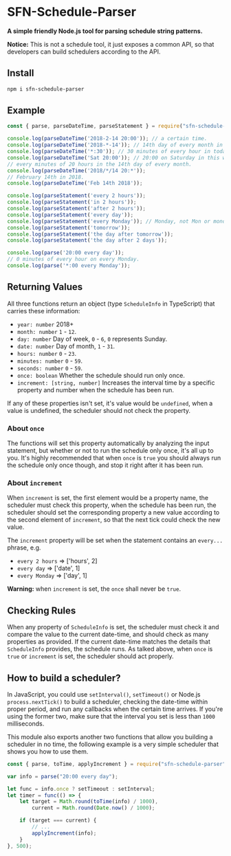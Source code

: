 # SFN-Schedule-Parser

**A simple friendly Node.js tool for parsing schedule string patterns.**

**Notice:** This is not a schedule tool, it just exposes a common API, so that 
developers can build schedulers according to the API.

## Install

```sh
npm i sfn-schedule-parser
```

## Example

```javascript
const { parse, parseDateTime, parseStatement } = require("sfn-schedule-parser");

console.log(parseDateTime('2018-2-14 20:00')); // a certain time.
console.log(parseDateTime('2018-*-14')); // 14th day of every month in 2018.
console.log(parseDateTime('*:30')); // 30 minutes of every hour in today.
console.log(parseDateTime('Sat 20:00')); // 20:00 on Saturday in this week.
// every minutes of 20 hours in the 14th day of every month.
console.log(parseDateTime('2018/*/14 20:*'));
// February 14th in 2018.
console.log(parseDateTime('Feb 14th 2018'));

console.log(parseStatement('every 2 hours'));
console.log(parseStatement('in 2 hours'));
console.log(parseStatement('after 2 hours'));
console.log(parseStatement('every day'));
console.log(parseStatement('every Monday')); // Monday, not Mon or monday.
console.log(parseStatement('tomorrow'));
console.log(parseStatement('the day after tomorrow'));
console.log(parseStatement('the day after 2 days'));

console.log(parse('20:00 every day'));
// 0 minutes of every hour on every Monday.
console.log(parse('*:00 every Monday'));
```

## Returning Values

All three functions return an object (type `ScheduleInfo` in TypeScript) that 
carries these information:

- `year: number` 2018+
- `month: number` `1` - `12`.
- `day: number` Day of week, `0` - `6`, `0` represents Sunday.
- `date: number` Day of month, `1` - `31`.
- `hours: number` `0` - `23`.
- `minutes: number` `0` - `59`.
- `seconds: number` `0` - `59`.
- `once: boolean` Whether the schedule should run only once.
- `increment: [string, number]` Increases the interval time by a specific 
    property and number when the schedule has been run.

If any of these properties isn't set, it's value would be `undefined`, when a 
value is undefined, the scheduler should not check the property.

### About `once`

The functions will set this property automatically by analyzing the input 
statement, but whether or not to run the schedule only once, it's all up to 
you. It's highly recommended that when `once` is `true` you should always run 
the schedule only once though, and stop it right after it has been run.

### About `increment`

When `increment` is set, the first element would be a property name, the 
scheduler must check this property, when the schedule has been run, the 
scheduler should set the corresponding property a new value according to the 
second element of `increment`, so that the next tick could check the new value.

The `increment` property will be set when the statement contains an `every...`
phrase, e.g.

- `every 2 hours` => ['hours', 2]
- `every day` => ['date', 1]
- `every Monday` => ['day', 1]

**Warning:** when `increment` is set, the `once` shall never be `true`.

## Checking Rules

When any property of `ScheduleInfo` is set, the scheduler must check it and 
compare the value to the current date-time, and should check as many 
properties as provided. If the current date-time matches the details that 
`ScheduleInfo` provides, the schedule runs. As talked above, when `once` is 
`true` or `increment` is set, the scheduler should act properly.

## How to build a scheduler?

In JavaScript, you could use `setInterval()`, `setTimeout()` or Node.js 
`process.nextTick()` to build a scheduler, checking the date-time within 
proper period, and run any callbacks when the certain time arrives. If you're 
using the former two, make sure that the interval you set is less than `1000` 
milliseconds.

This module also exports another two functions that allow you building a 
scheduler in no time, the following example is a very simple scheduler that 
shows you how to use them.

```javascript
const { parse, toTime, applyIncrement } = require("sfn-schedule-parser");

var info = parse("20:00 every day");

let func = info.once ? setTimeout : setInterval;
let timer = func(() => {
    let target = Math.round(toTime(info) / 1000),
        current = Math.round(Date.now() / 1000);

    if (target === current) {
        // ...
        applyIncrement(info);
    }
}, 500);
```